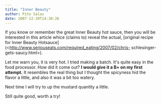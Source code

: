 ```yaml
---
title: "Inner Beauty"
author: Pito Salas
date: 2007-12-30T14:30:26
---
```




If you know or remember the great Inner Beauty hot sauce, then you will be
interested in this article whice (claims to) reveal the actual, [original
recipe for Inner Beauty
Hotsauce](<http://www.seriouseats.com/required_eating/2007/02/chris-
schlesinger-gets-saucy.html>).

Let me warn you, it is very hot. I tried making a batch. It's quite easy in
the food processor. How did it come out? **I would give it a B+ on my first
attempt.** It resembles the real thing but I thought the spicyness hid the
flavor a little, and also it was a bit too watery.

Next time I will try to up the mustard quantity a little.

Still quite good, worth a try!


